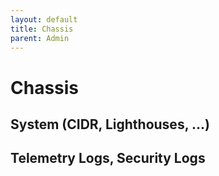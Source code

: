```yaml
---
layout: default
title: Chassis
parent: Admin
---
```


# Chassis

## System (CIDR, Lighthouses, ...)

## Telemetry Logs, Security Logs

